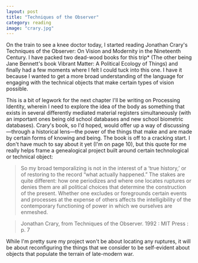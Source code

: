 ```yaml
---
layout: post
title: "Techniques of the Observer"
category: reading
image: "crary.jpg"
---
```



On the train to see a knee doctor today, I started reading Jonathan Crary's Techniques of the Observer: On Vision and Modernity in the Nineteenth Century. I have packed two dead-wood books for this trip* (The other being Jane Bennett's book Vibrant Matter: A Political Ecology of Things) and finally had a few moments where I felt I could tuck into this one. I have it because I wanted to get a more broad understanding of the language for engaging with the technical objects that make certain types of vision possible.

This is a bit of legwork for the next chapter I'll be writing on Processing Identity, wherein I need to explore the idea of the body as something that exists in several differently mediated material registers simultaneously (with an important ones being old school databases and new school biometric databases). Crary's book, so I'd hoped, would offer up a way of discussing—through a historical lens—the power of the things that make and are made by certain forms of knowing and being. The book is off to a cracking start. I don't have much to say about it yet (I'm on page 10), but this quote for me really helps frame a genealogical project built around certain technological or technical object:

> So my broad temporalizing is not in the interest of a ‘true history,’ or of restoring to the record “what actually happened.” The stakes are quite different: how one periodizes and where one locates ruptures or denies them are all political choices that determine the construction of the present. Whether one excludes or foregrounds certain events and processes at the expense of others affects the intelligibility of the contemporary functioning of power in which we ourselves are enmeshed.

> Jonathan Crary, from Techniques of the Observer. 1992 : MIT Press : p. 7

While I'm pretty sure my project won't be about locating any ruptures, it will be about reconfiguring the things that we consider to be self-evident about objects that populate the terrain of late-modern war.
